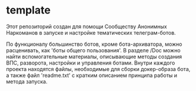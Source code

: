 # template

Этот репозиторий создан для помощи Сообществу Анонимных Наркоманов в запуске и настройке тематических телеграм-ботов.

По функционалу большинство ботов, кроме бота-архиватора, можно расценивать, как 'боты общего пользования'.
В разделе /Doc можно найти вспомогательные материалы, описывающие методы создания ВПС, разворота, настройки и управления ботами.
Внутри каждого проекта находятся файлы, необходимые для сборки докер-образа бота, а также файл 'readme.txt' с кратким описанием принципа работы и метода запуска.

